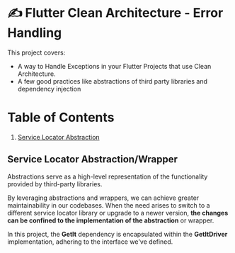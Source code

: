 # :writing_hand: Flutter Clean Architecture - Error Handling

This project covers:

- A way to Handle Exceptions in your Flutter Projects that use Clean Architecture.
- A few good practices like abstractions of third party libraries and dependency injection

# Table of Contents

1. [Service Locator Abstraction](#service-locator)

## Service Locator Abstraction/Wrapper <a name="service-locator"></a>

Abstractions serve as a high-level representation of the functionality provided by third-party
libraries.

By leveraging abstractions and wrappers, we can achieve greater maintainability in our codebases.
When the need arises to switch to a different service locator library or upgrade to a newer version,
**the changes can be confined to the implementation of the abstraction** or wrapper.

In this project, the **GetIt** dependency is encapsulated within the **GetItDriver** implementation,
adhering to the interface we've defined.
